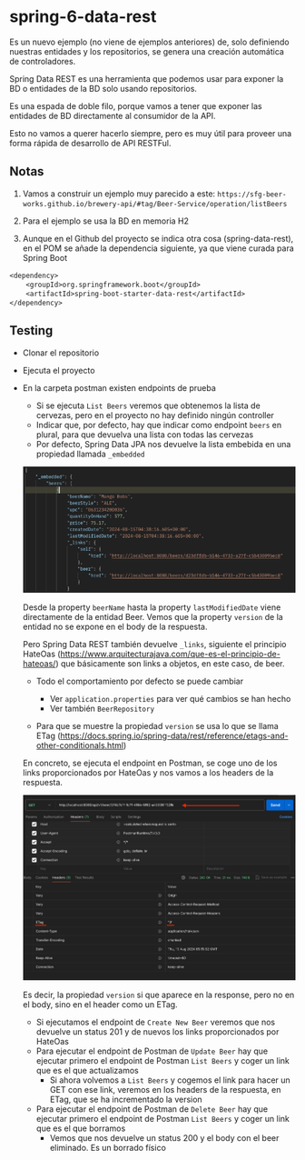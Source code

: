 # spring-6-data-rest

Es un nuevo ejemplo (no viene de ejemplos anteriores) de, solo definiendo nuestras entidades y los repositorios, se genera una creación automática de controladores.

Spring Data REST es una herramienta que podemos usar para exponer la BD o entidades de la BD solo usando repositorios.

Es una espada de doble filo, porque vamos a tener que exponer las entidades de BD directamente al consumidor de la API.

Esto no vamos a querer hacerlo siempre, pero es muy útil para proveer una forma rápida de desarrollo de API RESTFul.

## Notas

1. Vamos a construir un ejemplo muy parecido a este: `https://sfg-beer-works.github.io/brewery-api/#tag/Beer-Service/operation/listBeers`

2. Para el ejemplo se usa la BD en memoria H2

3. Aunque en el Github del proyecto se indica otra cosa (spring-data-rest), en el POM se añade la dependencia siguiente, ya que viene curada para Spring Boot

```
<dependency>
    <groupId>org.springframework.boot</groupId>
    <artifactId>spring-boot-starter-data-rest</artifactId>
</dependency>
```

## Testing

- Clonar el repositorio
- Ejecuta el proyecto
- En la carpeta postman existen endpoints de prueba
  - Si se ejecuta `List Beers` veremos que obtenemos la lista de cervezas, pero en el proyecto no hay definido ningún controller
  - Indicar que, por defecto, hay que indicar como endpoint `beers` en plural, para que devuelva una lista con todas las cervezas
  - Por defecto, Spring Data JPA nos devuelve la lista embebida en una propiedad llamada `_embedded`

  ![alt Embedded Property](../images/10-Postman-property-embedded.png)

  Desde la property `beerName` hasta la property `lastModifiedDate` viene directamente de la entidad Beer. Vemos que la property `version` de la entidad no se expone en el body de la respuesta.

  Pero Spring Data REST también devuelve `_links`, siguiente el principio HateOas (https://www.arquitecturajava.com/que-es-el-principio-de-hateoas/) que básicamente son links a objetos, en este caso, de beer.

  - Todo el comportamiento por defecto se puede cambiar
    - Ver `application.properties` para ver qué cambios se han hecho
    - Ver también `BeerRepository`

  - Para que se muestre la propiedad `version` se usa lo que se llama ETag (https://docs.spring.io/spring-data/rest/reference/etags-and-other-conditionals.html)

  En concreto, se ejecuta el endpoint en Postman, se coge uno de los links proporcionados por HateOas y nos vamos a los headers de la respuesta.

  ![alt Embedded Property](../images/11-Spring-Data-Rest-ETag.png)

  Es decir, la propiedad `version` si que aparece en la response, pero no en el body, sino en el header como un ETag.

  - Si ejecutamos el endpoint de `Create New Beer` veremos que nos devuelve un status 201 y de nuevos los links proporcionados por HateOas
  - Para ejecutar el endpoint de Postman de `Update Beer` hay que ejecutar primero el endpoint de Postman `List Beers` y coger un link que es el que actualizamos
    - Si ahora volvemos a `List Beers` y cogemos el link para hacer un GET con ese link, veremos en los headers de la respuesta, en ETag, que se ha incrementado la version
  - Para ejecutar el endpoint de Postman de `Delete Beer` hay que ejecutar primero el endpoint de Postman `List Beers` y coger un link que es el que borramos
    - Vemos que nos devuelve un status 200 y el body con el beer eliminado. Es un borrado físico